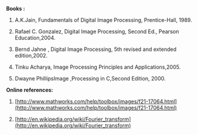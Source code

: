 **Books :**

1. A.K.Jain, Fundamentals of Digital Image Processing, Prentice-Hall, 1989.

2. Rafael C. Gonzalez, Digital Image Processing, Second Ed., Pearson Education,2004.

3. Bernd Jahne , Digital Image Processing, 5th revised and extended edition,2002.

4. Tinku Acharya, Image Processing Principles and Applications,2005.

5. Dwayne PhillipsImage ,Processing in C,Second Edition, 2000.

**Online references:**

1. [http://www.mathworks.com/help/toolbox/images/f21-17064.html](http://www.mathworks.com/help/toolbox/images/f21-17064.html)

2. [http://en.wikipedia.org/wiki/Fourier_transform](http://en.wikipedia.org/wiki/Fourier_transform)


